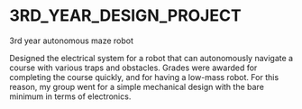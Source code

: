 # 3RD_YEAR_DESIGN_PROJECT
3rd year autonomous maze robot

Designed the electrical system for a robot that can autonomously navigate a course with various traps and obstacles. Grades were awarded for completing the course quickly, and for having a low-mass robot. For this reason, my group went for a simple mechanical design with the bare minimum in terms of electronics.
